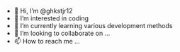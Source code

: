 - 👋 Hi, I’m @ghkstjr12
- 👀 I’m interested in coding
- 🌱 I’m currently learning various development methods 
- 💞️ I’m looking to collaborate on ...
- 📫 How to reach me ...

<!---
ghkstjr12/ghkstjr12 is a ✨ special ✨ repository because its `README.md` (this file) appears on your GitHub profile.
You can click the Preview link to take a look at your changes.
--->
